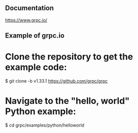 ## Documentation
https://www.grpc.io/

## Example of grpc.io
# Clone the repository to get the example code:
$ git clone -b v1.33.1 https://github.com/grpc/grpc
# Navigate to the "hello, world" Python example:
$ cd grpc/examples/python/helloworld
